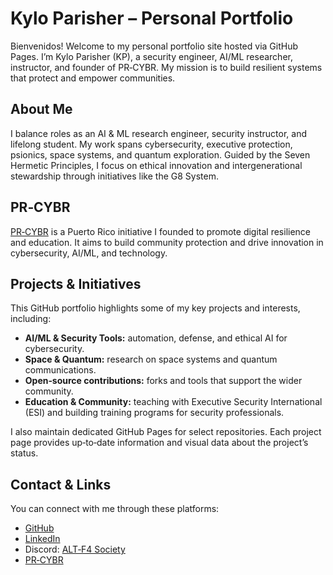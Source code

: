 # Kylo Parisher – Personal Portfolio  
Bienvenidos! Welcome to my personal portfolio site hosted via GitHub Pages. I’m Kylo Parisher (KP), a security engineer, AI/ML researcher, instructor, and founder of PR‑CYBR. My mission is to build resilient systems that protect and empower communities.  

## About Me  
I balance roles as an AI & ML research engineer, security instructor, and lifelong student. My work spans cybersecurity, executive protection, psionics, space systems, and quantum exploration. Guided by the Seven Hermetic Principles, I focus on ethical innovation and intergenerational stewardship through initiatives like the G8 System.  

## PR‑CYBR  
[PR‑CYBR](https://github.com/pr-cybr) is a Puerto Rico initiative I founded to promote digital resilience and education. It aims to build community protection and drive innovation in cybersecurity, AI/ML, and technology.  

## Projects & Initiatives  
This GitHub portfolio highlights some of my key projects and interests, including:  
- **AI/ML & Security Tools:** automation, defense, and ethical AI for cybersecurity.  
- **Space & Quantum:** research on space systems and quantum communications.  
- **Open‑source contributions:** forks and tools that support the wider community.  
- **Education & Community:** teaching with Executive Security International (ESI) and building training programs for security professionals.  

I also maintain dedicated GitHub Pages for select repositories. Each project page provides up‑to‑date information and visual data about the project’s status.  

## Contact & Links  
You can connect with me through these platforms:  
- [GitHub](https://github.com/cywf)  
- [LinkedIn](https://www.linkedin.com/in/kparisher/)  
- Discord: [ALT‑F4 Society](https://discord.gg/nQgTBZZrA4)  
- [PR‑CYBR](https://github.com/pr-cybr) 

